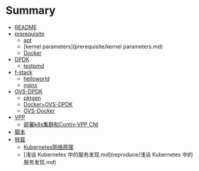 # Summary

* [README](README.md)
* [prerequisite]()
    * [apt](prerequisite/apt.md)
    * [kernel parameters](prerequisite/kernel parameters.md)
    * [Docker](prerequisite/Docker.md)
* [DPDK](DPDK/DPDK.md)
    * [testpmd](DPDK/testpmd.md)
* [f-stack](f-stack/f-stack.md)
    * [helloworld](f-stack/helloworld.md)
    * [nginx](f-stack/nginx.md)
* [OVS-DPDK](OVS-DPDK/OVS-DPDK.md)
    * [pktgen](OVS-DPDK/pktgen.md)
    * [Docker+OVS-DPDK](OVS-DPDK/Docker+OVS-DPDK.md)
    * [OVS-Docker](OVS-DPDK/Docker+ovs.md)
* [VPP]()
    * [部署k8s集群和Contiv-VPP CNI](VPP/Contiv-VPP.md)
* [脚本](scripts/README.md)
* [转载]()
    * [Kubernetes网络原理](reproduce/Kubernetes网络原理.md)
    * [浅谈 Kubernetes 中的服务发现.md](reproduce/浅谈 Kubernetes 中的服务发现.md)
